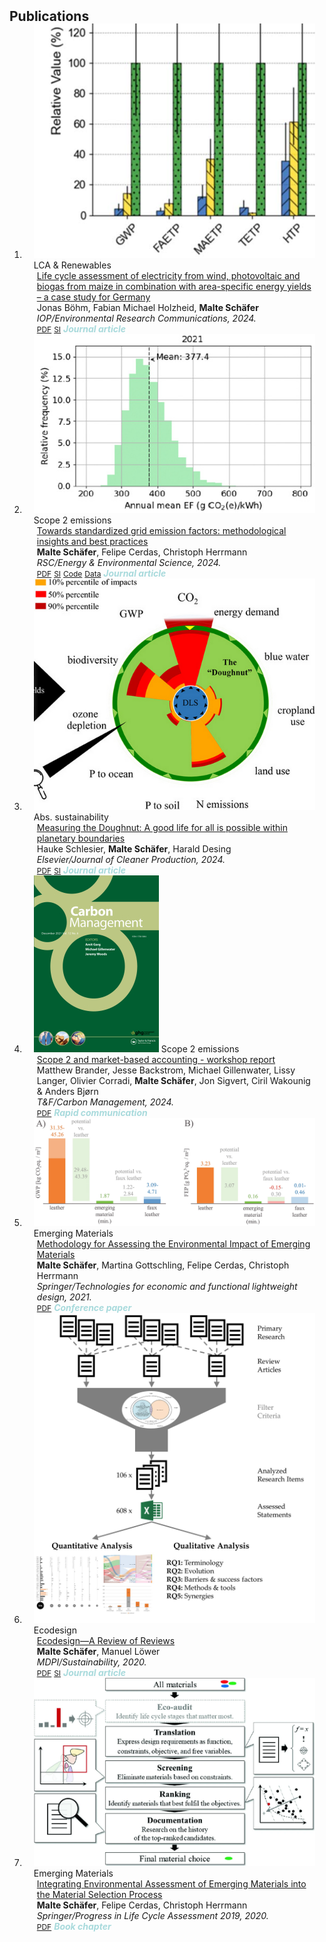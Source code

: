 <h2 id="publications" style="margin: 2px 0px -15px;">Publications</h2>

<div class="publications">
<ol class="bibliography">

<li>
<div class="pub-row">

  <div class="col-sm-3 abbr" style="position: relative;padding-right: 15px;padding-left: 15px;">
    <img src="assets/img/lca_biogas.PNG" class="teaser img-fluid z-depth-1">
    <abbr class="badge">LCA & Renewables</abbr>
  </div>

  <div class="col-sm-9" style="position: relative;padding-right: 15px;padding-left: 20px;">
    <div class="title"><a href="http://dx.doi.org/10.1088/2515-7620/ad7dd9">Life cycle assessment of electricity from wind, photovoltaic and biogas from maize in combination with area-specific energy yields – a case study for Germany</a></div>
    <div class="author">Jonas Böhm, Fabian Michael Holzheid, <strong>Malte Schäfer</strong></div>
    <div class="periodical"><em>IOP/Environmental Research Communications, 2024.</em></div>
    <div class="links">
      <a href="https://iopscience.iop.org/article/10.1088/2515-7620/ad7dd9/pdf" class="btn btn-sm z-depth-0" role="button" target="_blank" style="font-size:12px;">PDF</a>
      <a href="https://content.cld.iop.org/journals/2515-7620/6/10/105022/revision2/ercad7dd9supp1.docx?Expires=1734508816&Signature=YD3uED-zm3eTFF7xsM66Ek5OTsrUy3cGo77HIjWR-n2DNtYSfS02vD6~LesVbqCbhYJo~kpO7quLjyXQJHiCmtohyNA~I82N6cyhOu4JKo3kpf5C9-NLPhwufJN0sEwPK--k-H-rdiZs9pjGgn~Fq7wuGTD0XEfe6T-ehUPt69-B01Jim-mOMbULc7U6jO0mAuz4jurt6j-jkjNbpJklvEHIzUKH3VtXD9UYJnRxiZh5xJDEdD7SKiz2EJvxE1Ngh4554w8Dava7ruyD~9LhMQvTd~ifFxoDgctQtpKgb-nMzuDu03pv85bXSHJ73YGpZB~PJsN7G6FVsYp1rEzR0A__&Key-Pair-Id=KL1D8TIY3N7T8" class="btn btn-sm z-depth-0" role="button" target="_blank" style="font-size:12px;">SI</a>
      <strong><i style="color:#A8DADC">Journal article</i></strong>
    </div>
  </div>
</div>
</li>

<li>
<div class="pub-row">

  <div class="col-sm-3 abbr" style="position: relative;padding-right: 15px;padding-left: 15px;">
    <img src="assets/img/gridEF.PNG" class="teaser img-fluid z-depth-1">
    <abbr class="badge">Scope 2 emissions</abbr>
  </div>

  <div class="col-sm-9" style="position: relative;padding-right: 15px;padding-left: 20px;">
    <div class="title"><a href="http://dx.doi.org/10.1039/D3EE04394K">Towards standardized grid emission factors: methodological insights and best practices</a></div>
    <div class="author"><strong>Malte Schäfer</strong>, Felipe Cerdas, Christoph Herrmann</div>
    <div class="periodical"><em>RSC/Energy & Environmental Science, 2024.</em></div>
    <div class="links">
      <a href="https://pubs.rsc.org/en/content/articlepdf/2024/ee/d3ee04394k" class="btn btn-sm z-depth-0" role="button" target="_blank" style="font-size:12px;">PDF</a>
      <a href="https://www.rsc.org/suppdata/d3/ee/d3ee04394k/d3ee04394k1.pdf" class="btn btn-sm z-depth-0" role="button" target="_blank" style="font-size:12px;">SI</a>
      <a href="https://doi.org/10.24355/dbbs.084-202309131139-0" class="btn btn-sm z-depth-0" role="button" target="_blank" style="font-size:12px;">Code</a>
      <a href="https://doi.org/10.24355/dbbs.084-202309111514-0" class="btn btn-sm z-depth-0" role="button" target="_blank" style="font-size:12px;">Data</a>
      <strong><i style="color:#A8DADC">Journal article</i></strong>
    </div>
  </div>
</div>
</li>

<li>
<div class="pub-row">

  <div class="col-sm-3 abbr" style="position: relative;padding-right: 15px;padding-left: 15px;">
    <img src="assets/img/doughnut.PNG" class="teaser img-fluid z-depth-1">
    <abbr class="badge">Abs. sustainability</abbr>
  </div>

  <div class="col-sm-9" style="position: relative;padding-right: 15px;padding-left: 20px;">
    <div class="title"><a href="http://dx.doi.org/10.1016/j.jclepro.2024.141447">Measuring the Doughnut: A good life for all is possible within planetary boundaries</a></div>
    <div class="author">Hauke Schlesier, <strong>Malte Schäfer</strong>, Harald Desing</div>
    <div class="periodical"><em>Elsevier/Journal of Cleaner Production, 2024.</em></div>
    <div class="links">
      <a href="https://www.sciencedirect.com/science/article/pii/S0959652624008953/pdfft?md5=291833e4bbe4d62a46105088a6274aaf&pid=1-s2.0-S0959652624008953-main.pdf" class="btn btn-sm z-depth-0" role="button" target="_blank" style="font-size:12px;">PDF</a>
      <a href="https://ars.els-cdn.com/content/image/1-s2.0-S0959652624008953-mmc1.pdf" class="btn btn-sm z-depth-0" role="button" target="_blank" style="font-size:12px;">SI</a>
      <strong><i style="color:#A8DADC">Journal article</i></strong>
    </div>
  </div>
</div>
</li>

<li>
<div class="pub-row">

  <div class="col-sm-3 abbr" style="position: relative;padding-right: 15px;padding-left: 15px;">
    <img src="assets/img/carbonmgmt.jpg" class="teaser img-fluid z-depth-1">
    <abbr class="badge">Scope 2 emissions</abbr>
  </div>

  <div class="col-sm-9" style="position: relative;padding-right: 15px;padding-left: 20px;">
    <div class="title"><a href="http://dx.doi.org/10.1080/17583004.2024.2324813">Scope 2 and market-based accounting - workshop report</a></div>
    <div class="author">Matthew Brander, Jesse Backstrom, Michael Gillenwater, Lissy Langer, Olivier Corradi, <strong>Malte Schäfer</strong>, Jon Sigvert, Ciril Wakounig & Anders Bjørn</div>
    <div class="periodical"><em>T&F/Carbon Management, 2024.</em></div>
    <div class="links">
      <a href="https://www.tandfonline.com/doi/epdf/10.1080/17583004.2024.2324813?needAccess=true" class="btn btn-sm z-depth-0" role="button" target="_blank" style="font-size:12px;">PDF</a>
      <strong><i style="color:#A8DADC">Rapid communication</i></strong>
    </div>
  </div>
</div>
</li>

<li>
<div class="pub-row">

  <div class="col-sm-3 abbr" style="position: relative;padding-right: 15px;padding-left: 15px;">
    <img src="assets/img/em_conf_fig.png" class="teaser img-fluid z-depth-1">
    <abbr class="badge">Emerging Materials</abbr>
  </div>

  <div class="col-sm-9" style="position: relative;padding-right: 15px;padding-left: 20px;">
    <div class="title"><a href="https://link.springer.com/chapter/10.1007/978-3-662-62924-6_8">Methodology for Assessing the Environmental Impact of Emerging Materials</a></div>
    <div class="author"><strong>Malte Schäfer</strong>, Martina Gottschling, Felipe Cerdas, Christoph Herrmann</div>
    <div class="periodical"><em>Springer/Technologies for economic and functional lightweight design, 2021.</em></div>
    <div class="links">
      <a href="https://link.springer.com/content/pdf/10.1007/978-3-662-62924-6_8.pdf?pdf=inline%20link" class="btn btn-sm z-depth-0" role="button" target="_blank" style="font-size:12px;">PDF</a>
      <strong><i style="color:#A8DADC">Conference paper</i></strong>
    </div>
  </div>
</div>
</li>
  
<li>
<div class="pub-row">

  <div class="col-sm-3 abbr" style="position: relative;padding-right: 15px;padding-left: 15px;">
    <img src="assets/img/ed_review_ga.png" class="teaser img-fluid z-depth-1">
    <abbr class="badge">Ecodesign</abbr>
  </div>

  <div class="col-sm-9" style="position: relative;padding-right: 15px;padding-left: 20px;">
    <div class="title"><a href="https://www.mdpi.com/2071-1050/13/1/315">Ecodesign—A Review of Reviews</a></div>
    <div class="author"><strong>Malte Schäfer</strong>, Manuel Löwer</div>
    <div class="periodical"><em>MDPI/Sustainability, 2020.</em></div>
    <div class="links">
      <a href="https://www.mdpi.com/2071-1050/13/1/315/pdf" class="btn btn-sm z-depth-0" role="button" target="_blank" style="font-size:12px;">PDF</a>
      <a href="https://www.mdpi.com/2071-1050/13/1/315/s1" class="btn btn-sm z-depth-0" role="button" target="_blank" style="font-size:12px;">SI</a>
      <strong><i style="color:#A8DADC">Journal article</i></strong>
    </div>
  </div>
</div>
</li>

<li>
<div class="pub-row">

  <div class="col-sm-3 abbr" style="position: relative;padding-right: 15px;padding-left: 15px;">
    <img src="assets/img/em_book_fig.png" class="teaser img-fluid z-depth-1">
    <abbr class="badge">Emerging Materials</abbr>
  </div>

  <div class="col-sm-9" style="position: relative;padding-right: 15px;padding-left: 20px;">
    <div class="title"><a href="https://link.springer.com/chapter/10.1007/978-3-030-50519-6_7">Integrating Environmental Assessment of Emerging Materials into the Material Selection Process</a></div>
    <div class="author"><strong>Malte Schäfer</strong>, Felipe Cerdas, Christoph Herrmann</div>
    <div class="periodical"><em>Springer/Progress in Life Cycle Assessment 2019, 2020.</em></div>
    <div class="links">
      <a href="https://link.springer.com/content/pdf/10.1007/978-3-030-50519-6_7.pdf?pdf=inline%20link" class="btn btn-sm z-depth-0" role="button" target="_blank" style="font-size:12px;">PDF</a>
      <strong><i style="color:#A8DADC">Book chapter</i></strong>
    </div>
  </div>
</div>
</li>
  
<br>

</ol>
</div>

